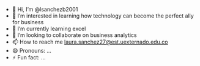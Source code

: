 - 👋 Hi, I’m @lsanchezb2001
- 👀 I’m interested in learning how technology can become the perfect ally for business
- 🌱 I’m currently learning excel 
- 💞️ I’m looking to collaborate on business analytics
- 📫 How to reach me laura.sanchez27@est.uexternado.edu.co
- 😄 Pronouns: ...
- ⚡ Fun fact: ...

<!---
lsanchezb2001/lsanchezb2001 is a ✨ special ✨ repository because its `README.md` (this file) appears on your GitHub profile.
You can click the Preview link to take a look at your changes.
--->
